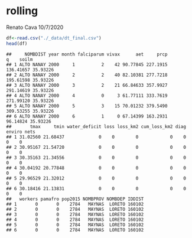 rolling
================
Renato Cava
10/7/2020

``` r
df<-read.csv("./_data/dt_final.csv")
head(df)
```

    ##     NOMBDIST year month falciparum vivax      aet     prcp         q    soilm
    ## 1 ALTO NANAY 2000     1          2    42 90.77845 227.1915 136.41657 35.93226
    ## 2 ALTO NANAY 2000     2          2    40 82.10381 277.7218 195.61598 35.93226
    ## 3 ALTO NANAY 2000     3          2    21 66.84633 357.9927 291.14619 35.93226
    ## 4 ALTO NANAY 2000     4          0     3 61.77111 333.7619 271.99120 35.93226
    ## 5 ALTO NANAY 2000     5          3    15 70.01232 379.5490 309.53255 35.93226
    ## 6 ALTO NANAY 2000     6          1     0 67.14399 163.2931  96.14824 35.93226
    ##       tmax     tmin water_deficit loss loss_km2 cum_loss_km2 diag enviro nets
    ## 1 31.02560 21.68437             0    0        0            0    0      0    0
    ## 2 30.95167 21.54720             0    0        0            0    0      0    0
    ## 3 30.35163 21.34556             0    0        0            0    0      0    0
    ## 4 30.04192 20.77848             0    0        0            0    0      0    0
    ## 5 29.96529 21.32012             0    0        0            0    0      0    0
    ## 6 30.18416 21.13831             0    0        0            0    0      0    0
    ##   workers pamafro pop2015 NOMBPROV NOMBDEP IDDIST
    ## 1       0       0    2784   MAYNAS  LORETO 160102
    ## 2       0       0    2784   MAYNAS  LORETO 160102
    ## 3       0       0    2784   MAYNAS  LORETO 160102
    ## 4       0       0    2784   MAYNAS  LORETO 160102
    ## 5       0       0    2784   MAYNAS  LORETO 160102
    ## 6       0       0    2784   MAYNAS  LORETO 160102
